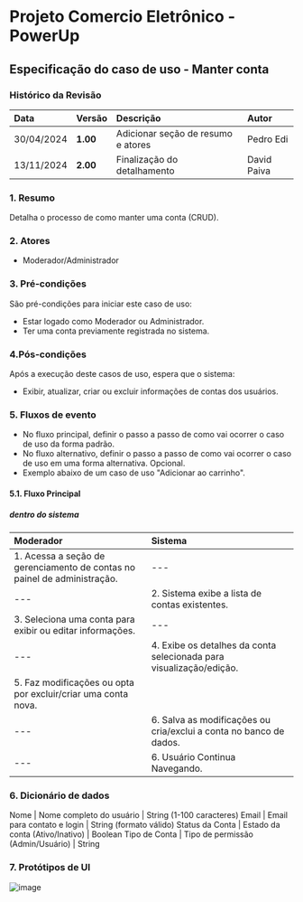 # Projeto Comercio Eletrônico - PowerUp

## Especificação do caso de uso - Manter conta

### Histórico da Revisão
|  Data  | Versão | Descrição | Autor |
|:-------|:-------|:----------|:------|
| 30/04/2024 | **1.00** | Adicionar seção de resumo e atores | Pedro Edi |
| 13/11/2024 | **2.00** | Finalização do detalhamento | David Paiva |


### 1. Resumo 
Detalha o processo de como manter uma conta (CRUD).
### 2. Atores
- Moderador/Administrador 

### 3. Pré-condições
São pré-condições para iniciar este caso de uso:
-  Estar logado como Moderador ou Administrador.
-  Ter uma conta previamente registrada no sistema.

### 4.Pós-condições
Após a execução deste casos de uso, espera que o sistema:
-  Exibir, atualizar, criar ou excluir informações de contas dos usuários.

### 5. Fluxos de evento
- No fluxo principal, definir o passo a passo de como vai ocorrer o caso de uso da forma padrão.
- No fluxo alternativo, definir o passo a passo de como vai ocorrer o caso de uso em uma forma alternativa. Opcional.
- Exemplo abaixo de um caso de uso "Adicionar ao carrinho".

#### 5.1. Fluxo Principal
##### dentro do sistema

|  Moderador  | Sistema |
|:-------|:------- |
| 1. Acessa a seção de gerenciamento de contas no painel de administração. | --- |
| --- | 2. Sistema exibe a lista de contas existentes. |
| 3.  Seleciona uma conta para exibir ou editar informações. | --- |
| --- | 4. Exibe os detalhes da conta selecionada para visualização/edição. |
| 5.  Faz modificações ou opta por excluir/criar uma conta nova. |
| --- | 6. Salva as modificações ou cria/exclui a conta no banco de dados. |
| --- | 6. Usuário Continua Navegando. |



### 6. Dicionário de dados
Nome | Nome completo do usuário	| String (1-100 caracteres)
Email	| Email para contato e login | String (formato válido)
Status da Conta	| Estado da conta (Ativo/Inativo)	| Boolean
Tipo de Conta	| Tipo de permissão (Admin/Usuário)	| String

### 7. Protótipos de UI
![image](https://github.com/user-attachments/assets/1a2c607e-3e12-4d96-a300-e2b65e644a53)
